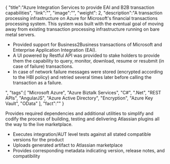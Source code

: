 {
    "title":"Azure Integration Services to provide EAI and B2B transaction capabilities",
    "link":"",
    "image":"",
    "weight": 2,
    "description":"A transaction processing infrastructure on Azure for Microsoft's financial transactions processing system. This system was built with the eventual goal of moving away from existing transaction processing infrastructure running on bare metal servers.<ul> <li>Provided support for Business2Business transactions of Microsoft and Enterprise Application Integration (EAI).</li><li>A UI powered by Restful API was provided to stake holders to provide them the capability to query, monitor, download, resume or resubmit (in case of failure) transactions. </li><li>In case of network failure messages were stored (encrypted according to the HBI policy) and retried several times later before calling the transaction as a failure.</li></ul>",
    "tags":[
          "Microsoft Azure",
          "Azure Biztalk Services",
          "C#",
          ".Net",
          "REST APIs",
          "AngularJS",
          "Azure Active Directory",
          "Encryption",
          "Azure Key Vault",
          "OData"
        ],
    "fact":""
}


Provides required dependencies and additional utilities to simplify and codify the process of building, testing and delivering Atlassian plugins all the way to the live marketplace.<ul> <li>Executes integration/AUT level tests against all stated compatible versions for the product</li><li>Uploads generated artifact to Atlassian marketplace</li><li>Provides corresponding metadata indicating version, release notes, and compatibility</li></ul>
